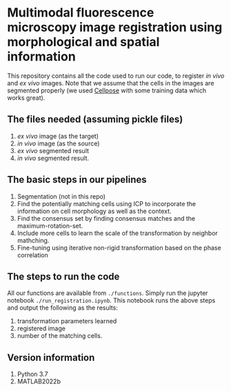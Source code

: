 # Multimodal fluorescence microscopy image registration using morphological and spatial information

This repository contains all the code used to run our code, to register *in vivo* and *ex vivo* images. Note that we assume that the cells in the images are segmented properly (we used [Cellpose](https://cellpose.readthedocs.io/en/latest/command.html) with some training data which works great). 

## The files needed (assuming pickle files)
1. *ex vivo* image (as the target)
2. *in vivo* image (as the source)
1. *ex vivo* segmented result
2. *in vivo* segmented result.

## The basic steps in our pipelines
1. Segmentation (not in this repo)
2. Find the potentially matching cells using ICP to incorporate the information on cell morphology as well as the context. 
3. Find the consensus set by finding consensus matches and the maximum-rotation-set. 
4. Include more cells to learn the scale of the transformation by neighbor mathching. 
5. Fine-tuning using iterative non-rigid transformation based on the phase correlation

## The steps to run the code
All our functions are available from `./functions`. 
Simply run the jupyter notebook `./run_registration.ipynb`. This notebook runs the above steps and output the following as the results:
1. transformation parameters learned
2. registered image 
3. number of the matching cells. 


## Version information
1. Python 3.7
2. MATLAB2022b



